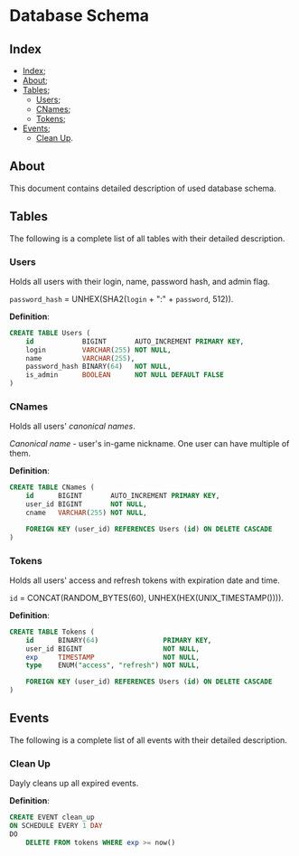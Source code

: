 # Database Schema

## Index

- [Index](#index);
- [About](#about);
- [Tables](#tables);
  - [Users](#users);
  - [CNames](#cnames);
  - [Tokens](#tokens);
- [Events](#events);
  - [Clean Up](#clean-up).

## About

This document contains detailed description of used database schema.

## Tables

The following is a complete list of all tables with their detailed description.

### Users

Holds all users with their login, name, password hash, and admin flag.

`password_hash` = UNHEX(SHA2(`login` + ":" + `password`, 512)).

__Definition__:

```sql
CREATE TABLE Users (
    id            BIGINT       AUTO_INCREMENT PRIMARY KEY,
    login         VARCHAR(255) NOT NULL,
    name          VARCHAR(255),
    password_hash BINARY(64)   NOT NULL,
    is_admin      BOOLEAN      NOT NULL DEFAULT FALSE
)
```

### CNames

Holds all users' _canonical names_.

_Canonical name_ - user's in-game nickname. One user can have multiple of them.

__Definition__:

```sql
CREATE TABLE CNames (
    id      BIGINT       AUTO_INCREMENT PRIMARY KEY,
    user_id BIGINT       NOT NULL,
    cname   VARCHAR(255) NOT NULL,

    FOREIGN KEY (user_id) REFERENCES Users (id) ON DELETE CASCADE
)
```

### Tokens

Holds all users' access and refresh tokens with expiration date and time.

`id` = CONCAT(RANDOM_BYTES(60), UNHEX(HEX(UNIX_TIMESTAMP()))).

__Definition__:

```sql
CREATE TABLE Tokens (
    id      BINARY(64)                PRIMARY KEY,
    user_id BIGINT                    NOT NULL,
    exp     TIMESTAMP                 NOT NULL,
    type    ENUM("access", "refresh") NOT NULL,

    FOREIGN KEY (user_id) REFERENCES Users (id) ON DELETE CASCADE
)
```

## Events

The following is a complete list of all events with their detailed description.

### Clean Up

Dayly cleans up all expired events.

__Definition__:

```sql
CREATE EVENT clean_up
ON SCHEDULE EVERY 1 DAY
DO
    DELETE FROM tokens WHERE exp >= now()
```
